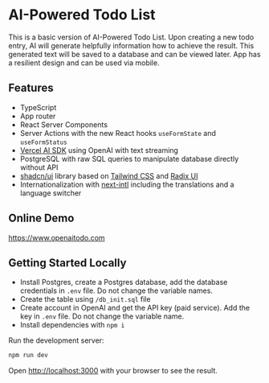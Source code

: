 # AI-Powered Todo List

This is a basic version of AI-Powered Todo List. 
Upon creating a new todo entry, AI will generate helpfully information how to achieve the result.
This generated text will be saved to a database and can be viewed later. 
App has a resilient design and can be used via mobile.

## Features

- TypeScript
- App router
- React Server Components
- Server Actions with the new React hooks `useFormState` and `useFormStatus`
- [Vercel AI SDK](https://sdk.vercel.ai/docs/introduction) using OpenAI with text streaming
- PostgreSQL with raw SQL queries to manipulate database directly without API
- [shadcn/ui](https://ui.shadcn.com/) library based on [Tailwind CSS](https://tailwindcss.com/)  and [Radix UI](https://www.radix-ui.com/)
- Internationalization with [next-intl](https://next-intl-docs.vercel.app/) including the translations and a language switcher


## Online Demo
https://www.openaitodo.com


## Getting Started Locally

- Install Postgres, create a Postgres database, add the database credentials in `.env` file.  Do not change the variable names.
- Create the table using `/db_init.sql` file
- Create account in OpenAI and get the API key (paid service). Add the key in `.env` file. Do not change the variable name.
- Install dependencies with `npm i`

Run the development server:

```bash
npm run dev
```

Open [http://localhost:3000](http://localhost:3000) with your browser to see the result.



